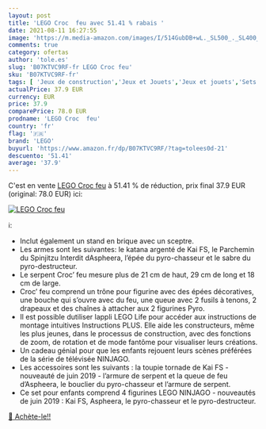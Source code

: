 ```yaml
---
layout: post
title: 'LEGO Croc  feu avec 51.41 % rabais '
date: 2021-08-11 16:27:55
image: 'https://m.media-amazon.com/images/I/514GubDB+wL._SL500_._SL400_.jpg'
comments: true
category: ofertas
author: 'tole.es'
slug: 'B07KTVC9RF-fr LEGO Croc feu'
sku: 'B07KTVC9RF-fr'
tags: [ 'Jeux de construction','Jeux et Jouets','Jeux et jouets','Sets de jeux de construction','lego', ]
actualPrice: 37.9 EUR
currency: EUR
price: 37.9
comparePrice: 78.0 EUR
prodname: 'LEGO Croc  feu'
country: 'fr'
flag: '🇫🇷'
brand: 'LEGO'
buyurl: 'https://www.amazon.fr/dp/B07KTVC9RF/?tag=tolees0d-21'
descuento: '51.41'
average: '37.9'
---
```


C'est en vente [LEGO Croc  feu](https://www.amazon.fr/dp/B07KTVC9RF/?tag=tolees0d-21)  à  51.41 % de réduction, prix final  37.9 EUR (original: 78.0 EUR) ici:

[![LEGO Croc  feu](https://m.media-amazon.com/images/I/514GubDB+wL._SL500_._SL400_.jpg)](https://www.amazon.fr/dp/B07KTVC9RF/?tag=tolees0d-21)

ℹ️:

- Inclut également un stand en brique avec un sceptre.
- Les armes sont les suivantes: le katana argenté de Kai FS, le Parchemin du Spinjitzu Interdit dAspheera, l’épée du pyro-chasseur et le sabre du pyro-destructeur.
- Le serpent Croc’ feu mesure plus de 21 cm de haut, 29 cm de long et 18 cm de large.
- Croc’ feu comprend un trône pour figurine avec des épées décoratives, une bouche qui s’ouvre avec du feu, une queue avec 2 fusils à tenons, 2 drapeaux et des chaînes à attacher aux 2 figurines Pyro.
- Il est possible dutiliser lappli LEGO Life pour accéder aux instructions de montage intuitives Instructions PLUS. Elle aide les constructeurs, même les plus jeunes, dans le processus de construction, avec des fonctions de zoom, de rotation et de mode fantôme pour visualiser leurs créations.
- Un cadeau génial pour que les enfants rejouent leurs scènes préférées de la série de télévisée NINJAGO.
- Les accessoires sont les suivants : la toupie tornade de Kai FS - nouveauté de juin 2019 - l’armure de serpent et la queue de feu d’Aspheera, le bouclier du pyro-chasseur et l’armure de serpent.
- Ce set pour enfants comprend 4 figurines LEGO NINJAGO - nouveautés de juin 2019 : Kai FS, Aspheera, le pyro-chasseur et le pyro-destructeur.

[🛒 Achète-le!!](https://www.amazon.fr/dp/B07KTVC9RF/?tag=tolees0d-21)
